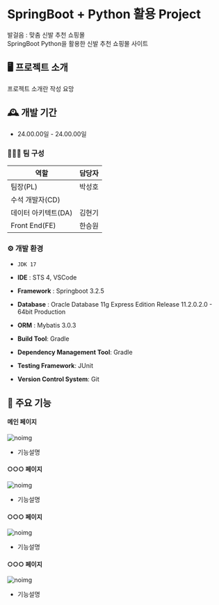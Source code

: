 # SpringBoot + Python 활용 Project
발걸음 : 맞춤 신발 추천 쇼핑몰 <br>
SpringBoot Python을 활용한 신발 추천 쇼핑몰 사이트

## 🖥️ 프로젝트 소개
프로젝트 소개란 작성 요망
<br>

## 🕰️ 개발 기간
* 24.00.00일 - 24.00.00일

### 🧑‍🤝‍🧑 팀 구성

| 역할                | 담당자 |
|---------------------|---------|
| 팀장(PL)         	  | 박성호 |
| 수석 개발자(CD)      |       |
| 데이터 아키텍트(DA)  | 김현기 |
| Front End(FE)       | 한승원 |


### ⚙️ 개발 환경
- `JDK 17`
- **IDE** : STS 4, VSCode
- **Framework** : Springboot 3.2.5
- **Database** : Oracle Database 11g Express Edition Release 11.2.0.2.0 - 64bit Production
- **ORM** : Mybatis 3.0.3
  
- **Build Tool**: Gradle
- **Dependency Management Tool**: Gradle
- **Testing Framework**: JUnit
- **Version Control System**: Git

## 📌 주요 기능
#### 메인 페이지
![noimg](https://github.com/kag0330/team5_v2sbm3c/assets/65347323/b8d7a4d7-4f71-46b9-ae81-718a4f8dad9f)
- 기능설명
#### ○○○ 페이지
![noimg](https://github.com/kag0330/team5_v2sbm3c/assets/65347323/b8d7a4d7-4f71-46b9-ae81-718a4f8dad9f)
- 기능설명
#### ○○○ 페이지
![noimg](https://github.com/kag0330/team5_v2sbm3c/assets/65347323/b8d7a4d7-4f71-46b9-ae81-718a4f8dad9f)
- 기능설명
#### ○○○ 페이지
![noimg](https://github.com/kag0330/team5_v2sbm3c/assets/65347323/b8d7a4d7-4f71-46b9-ae81-718a4f8dad9f)
- 기능설명
